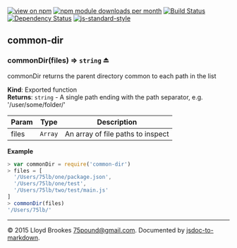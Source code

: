 [![view on npm](http://img.shields.io/npm/v/common-dir.svg)](https://www.npmjs.org/package/common-dir)
[![npm module downloads per month](http://img.shields.io/npm/dm/common-dir.svg)](https://www.npmjs.org/package/common-dir)
[![Build Status](https://travis-ci.org/75lb/common-dir.svg?branch=master)](https://travis-ci.org/75lb/common-dir)
[![Dependency Status](https://david-dm.org/75lb/common-dir.svg)](https://david-dm.org/75lb/common-dir)
[![js-standard-style](https://img.shields.io/badge/code%20style-standard-brightgreen.svg)](https://github.com/feross/standard)

<a name="module_common-dir"></a>
## common-dir
<a name="exp_module_common-dir--commonDir"></a>
### commonDir(files) ⇒ <code>string</code> ⏏
commonDir returns the parent directory common to each path in the list

**Kind**: Exported function  
**Returns**: <code>string</code> - A single path ending with the path separator, e.g. '/user/some/folder/'  

| Param | Type | Description |
| --- | --- | --- |
| files | <code>Array</code> | An array of file paths to inspect |

**Example**  
```js
> var commonDir = require('common-dir')
> files = [
  '/Users/75lb/one/package.json',
  '/Users/75lb/one/test',
  '/Users/75lb/two/test/main.js'
]
> commonDir(files)
'/Users/75lb/'
```

* * *

&copy; 2015 Lloyd Brookes <75pound@gmail.com>. Documented by [jsdoc-to-markdown](https://github.com/jsdoc2md/jsdoc-to-markdown).
